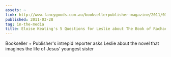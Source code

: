 ```yaml
---
assets: ~
link: http://www.fancygoods.com.au/booksellerpublisher-magazine/2011/03/23/interview-leslie-cannold-on-the-book-of-rachael-text/
published: 2011-03-28
tag: in-the-media
title: Eloise Keating's 5 Questions for Leslie about The Book of Rachael
---
```

Bookseller + Publisher's intrepid reporter asks Leslie about the novel that imagines the life of Jesus’ youngest sister



